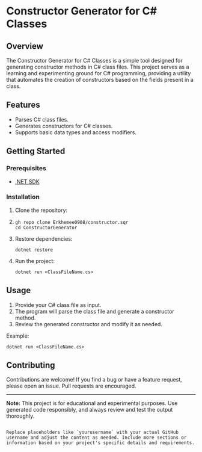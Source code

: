 # Constructor Generator for C# Classes

## Overview

The Constructor Generator for C# Classes is a simple tool designed for generating constructor methods in C# class files. This project serves as a learning and experimenting ground for C# programming, providing a utility that automates the creation of constructors based on the fields present in a class.

## Features

- Parses C# class files.
- Generates constructors for C# classes.
- Supports basic data types and access modifiers.

## Getting Started

### Prerequisites

- [.NET SDK](https://dotnet.microsoft.com/download)

### Installation

1. Clone the repository:
2. ```
   gh repo clone Erkhemee0908/constructor.sqr
   cd ConstructorGenerator
   ```

3. Restore dependencies:
   ```
   dotnet restore
   ```

4. Run the project:
   ```
   dotnet run <ClassFileName.cs>
   ```

## Usage

1. Provide your C# class file as input.
2. The program will parse the class file and generate a constructor method.
3. Review the generated constructor and modify it as needed.

Example:
```
dotnet run <ClassFileName.cs>
```

## Contributing

Contributions are welcome! If you find a bug or have a feature request, please open an issue. Pull requests are encouraged.

---

**Note:** This project is for educational and experimental purposes. Use generated code responsibly, and always review and test the output thoroughly.
```

Replace placeholders like `yourusername` with your actual GitHub username and adjust the content as needed. Include more sections or information based on your project's specific details and requirements.

